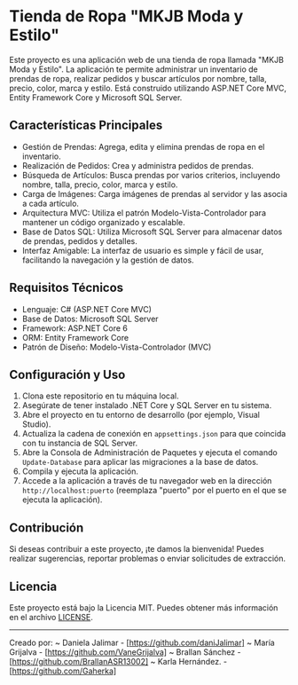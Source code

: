# Tienda de Ropa "MKJB Moda y Estilo"

Este proyecto es una aplicación web de una tienda de ropa llamada "MKJB Moda y Estilo". La aplicación te permite administrar un inventario de prendas de ropa, realizar pedidos y buscar artículos por nombre, talla, precio, color, marca y estilo. Está construido utilizando ASP.NET Core MVC, Entity Framework Core y Microsoft SQL Server.

## Características Principales

- Gestión de Prendas: Agrega, edita y elimina prendas de ropa en el inventario.
- Realización de Pedidos: Crea y administra pedidos de prendas.
- Búsqueda de Artículos: Busca prendas por varios criterios, incluyendo nombre, talla, precio, color, marca y estilo.
- Carga de Imágenes: Carga imágenes de prendas al servidor y las asocia a cada artículo.
- Arquitectura MVC: Utiliza el patrón Modelo-Vista-Controlador para mantener un código organizado y escalable.
- Base de Datos SQL: Utiliza Microsoft SQL Server para almacenar datos de prendas, pedidos y detalles.
- Interfaz Amigable: La interfaz de usuario es simple y fácil de usar, facilitando la navegación y la gestión de datos.

## Requisitos Técnicos

- Lenguaje: C# (ASP.NET Core MVC)
- Base de Datos: Microsoft SQL Server
- Framework: ASP.NET Core 6
- ORM: Entity Framework Core
- Patrón de Diseño: Modelo-Vista-Controlador (MVC)

## Configuración y Uso

1. Clona este repositorio en tu máquina local.
2. Asegúrate de tener instalado .NET Core y SQL Server en tu sistema.
3. Abre el proyecto en tu entorno de desarrollo (por ejemplo, Visual Studio).
4. Actualiza la cadena de conexión en `appsettings.json` para que coincida con tu instancia de SQL Server.
5. Abre la Consola de Administración de Paquetes y ejecuta el comando `Update-Database` para aplicar las migraciones a la base de datos.
6. Compila y ejecuta la aplicación.
7. Accede a la aplicación a través de tu navegador web en la dirección `http://localhost:puerto` (reemplaza "puerto" por el puerto en el que se ejecuta la aplicación).

## Contribución

Si deseas contribuir a este proyecto, ¡te damos la bienvenida! Puedes realizar sugerencias, reportar problemas o enviar solicitudes de extracción.

## Licencia

Este proyecto está bajo la Licencia MIT. Puedes obtener más información en el archivo [LICENSE](/LICENSE).

---

Creado por:
~ Daniela Jalimar - [https://github.com/daniJalimar]
~ María Grijalva - [https://github.com/VaneGrijalva]
~ Brallan Sánchez - [https://github.com/BrallanASR13002]
~ Karla Hernández. - [https://github.com/Gaherka]


 
